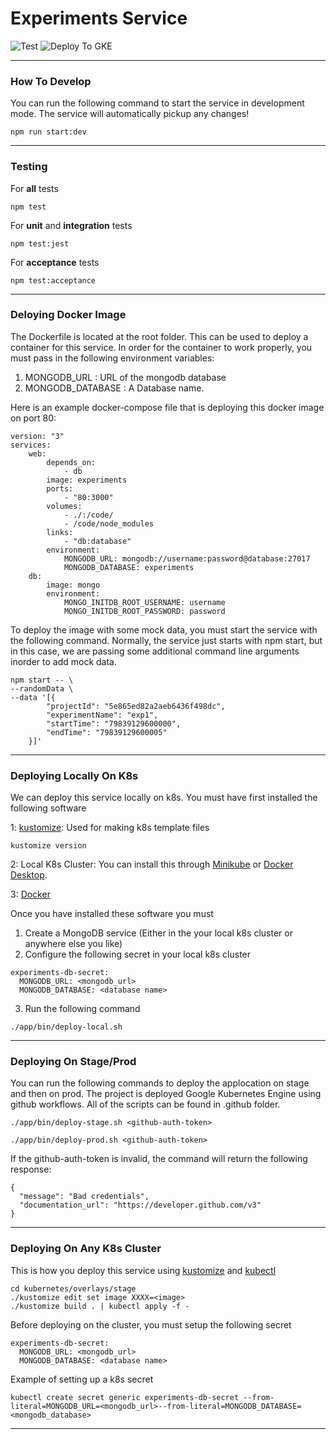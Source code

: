 # Experiments Service

![Test](https://github.com/nj20/grizzly_bear-experiments/workflows/test/badge.svg?branch=master) ![Deploy To GKE](https://github.com/nj20/grizzly_bear-experiments/workflows/Deploy%20To%20GKE/badge.svg?branch=master)

---

### How To Develop

You can run the following command to start the service in development mode. The service will automatically pickup any changes!

```
npm run start:dev
```

---

### Testing

For **all** tests

```
npm test
```

For **unit** and **integration** tests

```
npm test:jest
```

For **acceptance** tests

```
npm test:acceptance
```

---

### Deloying Docker Image

The Dockerfile is located at the root folder. This can be used to deploy a container for this service. In order for the container to work properly, you must pass in the following environment variables:

1. MONGODB_URL : URL of the mongodb database
2. MONGODB_DATABASE : A Database name.

Here is an example docker-compose file that is deploying this docker image on port 80:

```
version: "3"
services:
    web:
        depends_on:
            - db
        image: experiments
        ports:
            - "80:3000"
        volumes:
            - ./:/code/
            - /code/node_modules
        links:
            - "db:database"
        environment:
            MONGODB_URL: mongodb://username:password@database:27017
            MONGODB_DATABASE: experiments
    db:
        image: mongo
        environment:
            MONGO_INITDB_ROOT_USERNAME: username
            MONGO_INITDB_ROOT_PASSWORD: password
```

To deploy the image with some mock data, you must start the service with the following command. Normally, the service just starts with npm start, but in this case, we are passing some additional command line arguments inorder to add mock data.

```
npm start -- \
--randomData \
--data '[{
        "projectId": "5e865ed82a2aeb6436f498dc",
        "experimentName": "exp1",
        "startTime": "79839129600000",
        "endTime": "79839129600005"
    }]'
```

---

### Deploying Locally On K8s

We can deploy this service locally on k8s. You must have first installed the following software

1: [kustomize](https://kustomize.io/): Used for making k8s template files

```
kustomize version
```

2: Local K8s Cluster: You can install this through [Minikube](https://kubernetes.io/docs/setup/learning-environment/minikube/) or [Docker Desktop](https://www.docker.com/products/docker-desktop).

3: [Docker](https://www.docker.com/)

Once you have installed these software you must

1. Create a MongoDB service (Either in the your local k8s cluster or anywhere else you like)
2. Configure the following secret in your local k8s cluster

```
experiments-db-secret:
  MONGODB_URL: <mongodb_url>
  MONGODB_DATABASE: <database name>
```

3. Run the following command

```
./app/bin/deploy-local.sh
```

---

### Deploying On Stage/Prod

You can run the following commands to deploy the applocation on stage and then on prod. The project is deployed Google Kubernetes Engine using github workflows. All of the scripts can be found in .github folder.

```
./app/bin/deploy-stage.sh <github-auth-token>
```

```
./app/bin/deploy-prod.sh <github-auth-token>
```

If the github-auth-token is invalid, the command will return the following response:

```
{
  "message": "Bad credentials",
  "documentation_url": "https://developer.github.com/v3"
}
```

---

### Deploying On Any K8s Cluster

This is how you deploy this service using [kustomize](https://kustomize.io/) and [kubectl](https://kubernetes.io/docs/tasks/tools/install-kubectl/)

```
cd kubernetes/overlays/stage
./kustomize edit set image XXXX=<image>
./kustomize build . | kubectl apply -f -
```

Before deploying on the cluster, you must setup the following secret

```
experiments-db-secret:
  MONGODB_URL: <mongodb_url>
  MONGODB_DATABASE: <database name>
```

Example of setting up a k8s secret

```
kubectl create secret generic experiments-db-secret --from-literal=MONGODB_URL=<mongodb_url>--from-literal=MONGODB_DATABASE=<mongodb_database>
```

---
